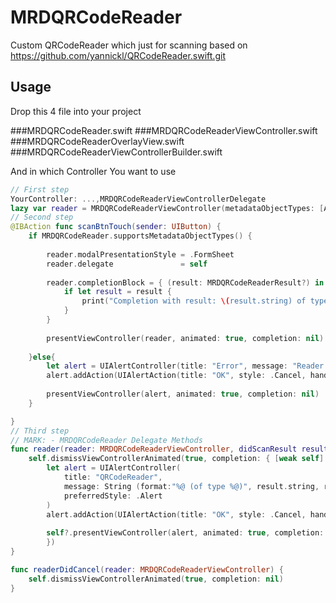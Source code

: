 # MRDQRCodeReader
Custom QRCodeReader which just for scanning based on https://github.com/yannickl/QRCodeReader.swift.git


## Usage

Drop this 4 file into your project

###MRDQRCodeReader.swift
###MRDQRCodeReaderViewController.swift
###MRDQRCodeReaderOverlayView.swift
###MRDQRCodeReaderViewControllerBuilder.swift

And in which Controller You want to use

```swift
// First step 
YourController: ...,MRDQRCodeReaderViewControllerDelegate
lazy var reader = MRDQRCodeReaderViewController(metadataObjectTypes: [AVMetadataObjectTypeQRCode])
// Second step
@IBAction func scanBtnTouch(sender: UIButton) {
    if MRDQRCodeReader.supportsMetadataObjectTypes() {
        
        reader.modalPresentationStyle = .FormSheet
        reader.delegate               = self
        
        reader.completionBlock = { (result: MRDQRCodeReaderResult?) in
            if let result = result {
                print("Completion with result: \(result.string) of type \(result.type)")
            }
        }
        
        presentViewController(reader, animated: true, completion: nil)
        
    }else{
        let alert = UIAlertController(title: "Error", message: "Reader not supported by the current device", preferredStyle: .Alert)
        alert.addAction(UIAlertAction(title: "OK", style: .Cancel, handler: nil))
        
        presentViewController(alert, animated: true, completion: nil)
    }

}
// Third step
// MARK: - MRDQRCodeReader Delegate Methods
func reader(reader: MRDQRCodeReaderViewController, didScanResult result: MRDQRCodeReaderResult) {
    self.dismissViewControllerAnimated(true, completion: { [weak self] in
        let alert = UIAlertController(
            title: "QRCodeReader",
            message: String (format:"%@ (of type %@)", result.string, result.type),
            preferredStyle: .Alert
        )
        alert.addAction(UIAlertAction(title: "OK", style: .Cancel, handler: nil))
        
        self?.presentViewController(alert, animated: true, completion: nil)
        })
}

func readerDidCancel(reader: MRDQRCodeReaderViewController) {
    self.dismissViewControllerAnimated(true, completion: nil)
}
```
